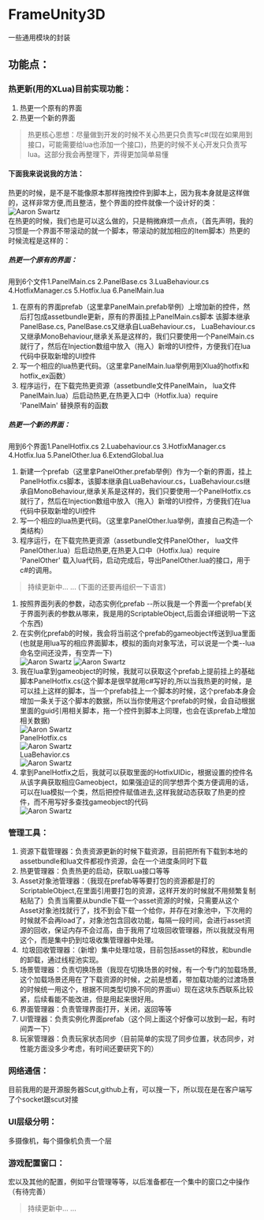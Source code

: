 # FrameUnity3D
一些通用模块的封装
## 功能点：
### 热更新(用的XLua)目前实现功能：
1. 热更一个原有的界面
2. 热更一个新的界面
>热更核心思想：尽量做到开发的时候不关心热更只负责写c#(现在如果用到接口，可能需要给lua也添加一个接口)，热更的时候不关心开发只负责写lua。这部分我会再整理下，弄得更加简单易懂
#### 下面我来说说我的方法：
热更的时候，是不是不能像原本那样拖拽控件到脚本上，因为我本身就是这样做的，这样非常方便,而且整洁，整个界面的控件就像一个设计好的类：</br>
![Aaron Swartz](https://raw.githubusercontent.com/ea5y/FrameUnity3D/master/ReadMeImage/1.png) </br>
在热更的时候，我们也是可以这么做的，只是稍微麻烦一点点，（首先声明，我的习惯是一个界面不带滚动的就一个脚本，带滚动的就加相应的Item脚本）热更的时候流程是这样的：</br>
##### 热更一个原有的界面：
用到6个文件1.PanelMain.cs 2.PanelBase.cs 3.LuaBehaviour.cs 4.HotfixManager.cs 5.Hotfix.lua 6.PanelMain.lua</br>
1.  在原有的界面prefab（这里拿PanelMain.prefab举例）上增加新的控件，然后打包成assetbundle更新，原有的界面挂上PanelMain.cs脚本 该脚本继承PanelBase.cs, PanelBase.cs又继承自LuaBehaviour.cs， LuaBehaviour.cs又继承MonoBehaviour,继承关系是这样的，我们只要使用一个PanelMain.cs就行了，然后在Injection数组中放入（拖入）新增的UI控件，方便我们在lua代码中获取新增的UI控件
2.  写一个相应的lua热更代码。（这里拿PanelMain.lua举例用到Xlua的hotfix和hotfix_ex函数）
3.  程序运行，在下载完热更资源（assetbundle文件PanelMain， lua文件PanelMain.lua）后启动热更,在热更入口中（Hotfix.lua）require 'PanelMain' 替换原有的函数
##### 热更一个新的界面：
用到6个界面1.PanelHotfix.cs 2.Luabehaviour.cs 3.HotfixManager.cs 4.Hotfix.lua 5.PanelOther.lua 6.ExtendGlobal.lua</br>
1.  新建一个prefab（这里拿PanelOther.prefab举例）作为一个新的界面，挂上PanelHotfix.cs脚本，该脚本继承自LuaBehaviour.cs，LuaBehaviour.cs继承自MonoBehaviour,继承关系是这样的，我们只要使用一个PanelHotfix.cs就行了，然后在Injection数组中放入（拖入）新增的UI控件，方便我们在lua代码中获取新增的UI控件
2.  写一个相应的lua热更代码。（这里拿PanelOther.lua举例，直接自己构造一个类结构）
3.  程序运行，在下载完热更资源（assetbundle文件PanelOther， lua文件PanelOther.lua）后启动热更,在热更入口中（Hotfix.lua）require 'PanelOther' 载入lua代码，启动完成后，导出PanelOther.lua的接口，用于c#的调用。
>持续更新中... ... (下面的还要再组织一下语言)
1. 按照界面列表的参数，动态实例化prefab --所以我是一个界面一个prefab(关于界面列表的参数从哪来，我是用的ScriptableObject,后面会详细说明一下这个东西)
2. 在实例化prefab的时候，我会将当前这个prefab的gameobject传送到lua里面(也就是用lua写的相应界面脚本，模拟的面向对象写法，可以说是一个类--lua命名空间还没弄，有空弄一下)</br>
![Aaron Swartz](https://raw.githubusercontent.com/ea5y/FrameUnity3D/master/ReadMeImage/2.png) ![Aaron Swartz](https://raw.githubusercontent.com/ea5y/FrameUnity3D/master/ReadMeImage/3.png) </br>
3. 我在lua拿到gameobject的时候，我就可以获取这个prefab上提前挂上的基础脚本PanelHotfix.cs(这个脚本是很早就用c#写好的,所以当我热更的时候，是可以挂上这样的脚本，当一个prefab挂上一个脚本的时候，这个prefab本身会增加一条关于这个脚本的数据，所以当你使用这个prefab的时候，会自动根据里面的guid引用相关脚本，拖一个控件到脚本上同理，也会在该prefab上增加相关数据)</br>
![Aaron Swartz](https://raw.githubusercontent.com/ea5y/FrameUnity3D/master/ReadMeImage/4.png) </br>
PanelHotfix.cs </br>
![Aaron Swartz](https://raw.githubusercontent.com/ea5y/FrameUnity3D/master/ReadMeImage/5.png) </br>
LuaBehavior.cs </br>
![Aaron Swartz](https://raw.githubusercontent.com/ea5y/FrameUnity3D/master/ReadMeImage/6.png) </br>
4. 拿到PanelHotfix之后，我就可以获取里面的HotfixUIDic，根据设置的控件名从该字典获取相应Gameobject，如果强迫证的同学想弄个类方便调用的话，可以在lua模拟一个类，然后把控件赋值进去,这样我就动态获取了热更的控件，而不用写好多查找gameobject的代码</br>
![Aaron Swartz](https://raw.githubusercontent.com/ea5y/FrameUnity3D/master/ReadMeImage/7.png) </br>
### 管理工具：
1.  资源下载管理器：负责资源更新的时候下载资源，目前把所有下载到本地的assetbundle和lua文件都视作资源，会在一个进度条同时下载
2.  热更管理器：负责热更的启动，获取Lua接口等等
3.  Asset对象池管理器：（我现在prefab等等要打包的资源都是打的ScriptableObject,在里面引用要打包的资源，这样开发的时候就不用频繁复制粘贴了）负责当需要从bundle下载一个asset资源的时候，只需要从这个Asset对象池找就行了，找不到会下载一个给你，并存在对象池中，下次用的时候就不会再load了，对象池包含回收功能，每隔一段时间，会进行asset资源的回收，保证内存不会过高，由于我用了垃圾回收管理器，所以我就没有用这个，而是集中扔到垃圾收集管理器中处理。
4.  垃圾回收管理器：（新增）集中处理垃圾，目前包括asset的释放，和bundle的卸载，通过线程池实现。
5.  场景管理器：负责切换场景（我现在切换场景的时候，有一个专门的加载场景,这个加载场景还用在了下载资源的时候，之前是想着，带加载功能的过渡场景的时候统一用这个，根据不同类型切换不同的界面ui）现在这块东西联系比较紧，后续看能不能改进，但是用起来很好用。
6.  界面管理器：负责管理界面打开，关闭，返回等等
7.  UI管理器：负责实例化界面prefab（这个同上面这个好像可以放到一起，有时间弄一下）
8.  玩家管理器：负责玩家状态同步（目前简单的实现了同步位置，状态同步，对性能方面没多少考虑，有时间还要研究下的）
### 网络通信：
目前我用的是开源服务器Scut,github上有，可以搜一下，所以现在是在客户端写了个socket跟scut对接
### UI层级分明：
多摄像机，每个摄像机负责一个层
### 游戏配置窗口：
宏以及其他的配置，例如平台管理等等，以后准备都在一个集中的窗口之中操作（有待完善）
 
>持续更新中... ...
